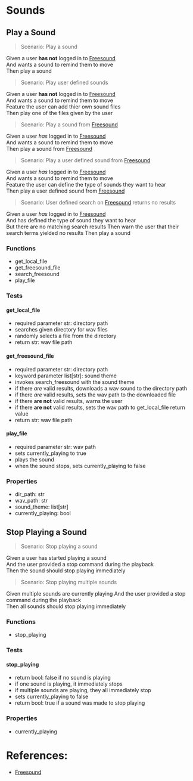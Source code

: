 # Sounds

## Play a Sound

> Scenario: Play a sound

Given a user **has not** logged in to [Freesound](https://freesound.org)  
And wants a sound to remind them to move  
Then play a sound

> Scenario: Play user defined sounds

Given a user **has not** logged in to [Freesound](https://freesound.org)  
And wants a sound to remind them to move  
Feature the user can add thier own sound files  
Then play one of the files given by the user

> Scenario: Play a sound from [Freesound](https://freesound.org)

Given a user _has_ logged in to [Freesound](https://freesound.org)  
And wants a sound to remind them to move  
Then play a sound from [Freesound](https://freesound.org)

> Scenario: Play a user defined sound from [Freesound](https://freesound.org)

Given a user _has_ logged in to [Freesound](https://freesound.org)  
And wants a sound to remind them to move  
Feature the user can define the type of sounds they want to hear  
Then play a user defined sound from [Freesound](https://freesound.org)

> Scenario: User defined search on [Freesound](https://freesound.org) returns no results

Given a user _has_ logged in to [Freesound](https://freesound.org)  
And has defined the type of sound they want to hear  
But there are no matching search results
Then warn the user that their search terms yielded no results
Then play a sound

### Functions

-   get_local_file
-   get_freesound_file
-   search_freesound
-   play_file

### Tests

#### get_local_file

-   required parameter str: directory path
-   searches given directory for wav files
-   randomly selects a file from the directory
-   return str: wav file path

#### get_freesound_file

-   required parameter str: directory path
-   keyword parameter list[str]: sound theme
-   invokes search_freesound with the sound theme
-   if there _are_ valid results, downloads a wav sound to the directory path
-   if there _are_ valid results, sets the wav path to the downloaded file
-   if there **are not** valid results, warns the user
-   if there **are not** valid results, sets the wav path to get_local_file return value
-   return str: wav file path

#### play_file

-   required parameter str: wav path
-   sets currently_playing to true
-   plays the sound
-   when the sound stops, sets currently_playing to false

### Properties

-   dir_path: str
-   wav_path: str
-   sound_theme: list[str]
-   currently_playing: bool

## Stop Playing a Sound

> Scenario: Stop playing a sound

Given a user has started playing a sound  
And the user provided a stop command during the playback  
Then the sound should stop playing immediately

> Scenario: Stop playing multiple sounds

Given multiple sounds are currently playing
And the user provided a stop command during the playback  
Then all sounds should stop playing immediately

### Functions

-   stop_playing

### Tests

#### stop_playing

-   return bool: false if no sound is playing
-   if one sound is playing, it immediately stops
-   if multiple sounds are playing, they all immediately stop
-   sets currently_playing to false
-   return bool: true if a sound was made to stop playing

### Properties

-   currently_playing

# References:

-   [Freesound](https://freesound.org)
